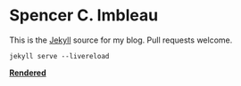 # Spencer C. Imbleau

This is the [Jekyll](https://jekyllrb.com/docs/installation/) source for my blog. Pull requests welcome.

```shell
jekyll serve --livereload
```

[**Rendered**](https://simbleau.github.io)
